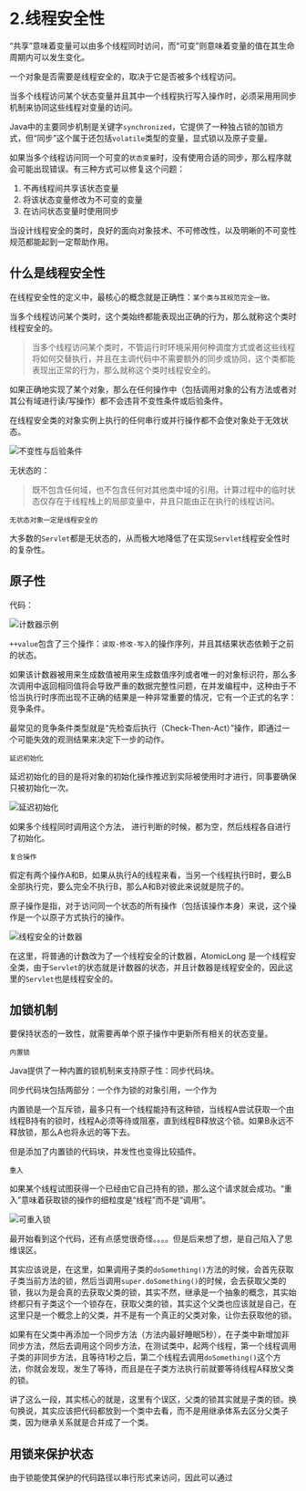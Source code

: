 # 2.线程安全性
“共享”意味着变量可以由多个线程同时访问，而“可变”则意味着变量的值在其生命周期内可以发生变化。

一个对象是否需要是线程安全的，取决于它是否被多个线程访问。

当多个线程访问某个状态变量并且其中一个线程执行写入操作时，必须采用用同步机制来协同这些线程对变量的访问。

Java中的主要同步机制是关键字`synchronized`，它提供了一种独占锁的加锁方式，但“同步”这个属于还包括`volatile`类型的变量，显式锁以及原子变量。


如果当多个线程访问同一个可变的`状态变量`时，没有使用合适的同步，那么程序就会可能出现错误。有三种方式可以修复这个问题：
1. 不再线程间共享该状态变量
2. 将该状态变量修改为不可变的变量
3. 在访问状态变量时使用同步

当设计线程安全的类时，良好的面向对象技术、不可修改性，以及明晰的不可变性规范都能起到一定帮助作用。

## 什么是线程安全性
在线程安全性的定义中，最核心的概念就是正确性：`某个类与其规范完全一致。`

当多个线程访问某个类时，这个类始终都能表现出正确的行为，那么就称这个类时线程安全的。

>当多个线程访问某个类时，不管运行时环境采用何种调度方式或者这些线程将如何交替执行，并且在主调代码中不需要额外的同步或协同，这个类都能表现出正常的行为，那么就称这个类时线程安全的。

如果正确地实现了某个对象，那么在任何操作中（包括调用对象的公有方法或者对其公有域进行读/写操作）都不会违背不变性条件或后验条件。

在线程安全类的对象实例上执行的任何串行或并行操作都不会使对象处于无效状态。

![不变性与后验条件](https://tva3.sinaimg.cn/large/005VwC5mly1g865wzujvaj30pa061tdh.jpg)

无状态的：
>既不包含任何域，也不包含任何对其他类中域的引用。计算过程中的临时状态仅存在于线程栈上的局部变量中，并且只能由正在执行的线程访问。

`无状态对象一定是线程安全的`

大多数的`Servlet`都是无状态的，从而极大地降低了在实现`Servlet`线程安全性时的复杂性。

## 原子性
代码：

![计数器示例](https://tva3.sinaimg.cn/large/005VwC5mly1g866beqfnoj30lb07r75a.jpg)

`++value`包含了三个操作：`读取-修改-写入`的操作序列，并且其结果状态依赖于之前的状态。

如果该计数器被用来生成数值被用来生成数值序列或者唯一的对象标识符，那么多次调用中返回相同值将会导致严重的数据完整性问题，在并发编程中，这种由于不恰当执行时序而出现不正确的结果是一种非常重要的情况，它有一个正式的名字：竞争条件。

最常见的竞争条件类型就是“先检查后执行（Check-Then-Act）”操作，即通过一个可能失效的观测结果来决定下一步的动作。

`延迟初始化`

延迟初始化的目的是将对象的初始化操作推迟到实际被使用时才进行，同事要确保只被初始化一次。

![延迟初始化](https://tva1.sinaimg.cn/large/005VwC5mly1g86tq43oe2j30pj083ab7.jpg)

如果多个线程同时调用这个方法， 进行判断的时候，都为空，然后线程各自进行了初始化。

`复合操作`

假定有两个操作A和B，如果从执行A的线程来看，当另一个线程执行B时，要么B全部执行完，要么完全不执行B，那么A和B对彼此来说就是院子的。

原子操作是指，对于访问同一个状态的所有操作（包括该操作本身）来说，这个操作是一个以原子方式执行的操作。

![线程安全的计数器](https://tva1.sinaimg.cn/large/005VwC5mly1g86yxk4ysqj30uv0arq56.jpg)

在这里，将普通的计数改为了一个线程安全的计数器，AtomicLong 是一个线程安全类，由于`Servlet`的状态就是计数器的状态，并且计数器是线程安全的，因此这里的`Servlet`也是线程安全的。

## 加锁机制
要保持状态的一致性，就需要再单个原子操作中更新所有相关的状态变量。

`内置锁`

Java提供了一种内置的锁机制来支持原子性：同步代码块。

同步代码块包括两部分：一个作为锁的对象引用，一个作为

内置锁是一个互斥锁，最多只有一个线程能持有这种锁，当线程A尝试获取一个由线程B持有的锁时，线程A必须等待或阻塞，直到线程B释放这个锁。如果B永远不释放锁，那么A也将永远的等下去。

但是添加了内置锁的代码块，并发性也变得比较插件。

`重入`

如果某个线程试图获得一个已经由它自己持有的锁，那么这个请求就会成功。“重入”意味着获取锁的操作的细粒度是“线程”而不是“调用”。

![可重入锁](https://tvax4.sinaimg.cn/large/005VwC5mly1g870fbdc7aj310q0cotar.jpg)

最开始看到这个代码，还有点感觉很奇怪。。。。但是后来想了想，是自己陷入了思维误区。

其实应该说是，在这里，如果调用子类的`doSomething()`方法的时候，会首先获取子类当前方法的锁，然后当调用`super.doSomething()`的时候，会去获取父类的锁，我以为是会真的去获取父类的锁，其实不然，继承是一个抽象的概念，其实始终都只有子类这个一个锁存在，获取父类的锁，其实这个父类也应该就是自己，在这里只是一个概念上的父类，并不是有一个真正的父类对象，让你去获取他的锁。

如果有在父类中再添加一个同步方法（方法内最好睡眠5秒），在子类中新增加非同步方法，然后去调用这个同步方法，在测试类中，起两个线程，第一个线程调用子类的非同步方法，且等待1秒之后，第二个线程去调用`doSomething()`这个方法，你就会发现，发生了等待，而且是在子类方法执行前就要等待线程A释放父类的锁。

讲了这么一段，其实核心的就是，这里有个误区，父类的锁其实就是子类的锁。换句换说，其实应该把代码都放到一个类中去看，而不是用继承体系去区分父类子类，因为继承关系就是合并成了一个类。

## 用锁来保护状态
由于锁能使其保护的代码路径以串行形式来访问，因此可以通过
